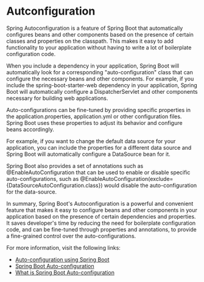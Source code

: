 # Autconfiguration

Spring Autoconfiguration is a feature of Spring Boot that automatically configures beans and other components based on the presence of certain classes and properties on the classpath. This makes it easy to add functionality to your application without having to write a lot of boilerplate configuration code.

When you include a dependency in your application, Spring Boot will automatically look for a corresponding "auto-configuration" class that can configure the necessary beans and other components. For example, if you include the spring-boot-starter-web dependency in your application, Spring Boot will automatically configure a DispatcherServlet and other components necessary for building web applications.

Auto-configurations can be fine-tuned by providing specific properties in the application.properties, application.yml or other configuration files. Spring Boot uses these properties to adjust its behavior and configure beans accordingly.

For example, if you want to change the default data source for your application, you can include the properties for a different data source and Spring Boot will automatically configure a DataSource bean for it.

Spring Boot also provides a set of annotations such as @EnableAutoConfiguration that can be used to enable or disable specific auto-configurations, such as @EnableAutoConfiguration(exclude={DataSourceAutoConfiguration.class}) would disable the auto-configuration for the data-source.

In summary, Spring Boot's Autoconfiguration is a powerful and convenient feature that makes it easy to configure beans and other components in your application based on the presence of certain dependencies and properties. It saves developer's time by reducing the need for boilerplate configuration code, and can be fine-tuned through properties and annotations, to provide a fine-grained control over the auto-configurations.

For more information, visit the following links:

- [Auto-configuration using Spring Boot](https://docs.spring.io/spring-boot/docs/2.0.x/reference/html/using-boot-auto-configuration.html#:~:text=Spring%20Boot%20auto%2Dconfiguration%20attempts,configures%20an%20in%2Dmemory%20database.)
- [Spring Boot Auto-configuration](https://www.javatpoint.com/spring-boot-auto-configuration)
- [What is Spring Boot Auto-configuration](https://www.geeksforgeeks.org/spring-boot-auto-configuration/)




